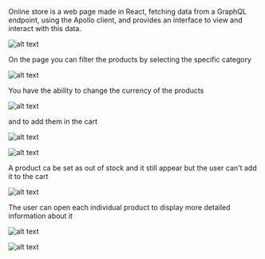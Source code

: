 Online store is a web page made in React, fetching data from a GraphQL endpoint, using the Apollo client, and provides an interface to view and interact with this data.

![alt text](https://iili.io/UgDAQa.png)

On the page you can filter the products by selecting the specific category

![alt text](https://iili.io/UgtimX.png)


You have the ability to change the currency of the products

![alt text](https://iili.io/UrKscX.png)

and to add them in the cart

![alt text](https://iili.io/UgDXCG.png)

![alt text](https://iili.io/UrKiFt.png)


A product ca be set as out of stock and it still appear but the user can't add it to the cart

![alt text](https://iili.io/UgD5CJ.png)


The user can open each individual product to display more detailed information about it

![alt text](https://iili.io/UgDQyP.png)

![alt text](https://iili.io/UgDL8B.png)
